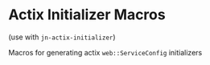 # Actix Initializer Macros
(use with `jn-actix-initializer`)

Macros for generating actix `web::ServiceConfig` initializers
